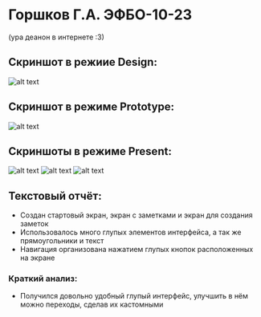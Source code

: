 # Горшков Г.А. ЭФБО-10-23
(ура деанон в интернете :3)
## Скриншот в режиие Design:
![alt text](image.png)
## Скриншот в режиме Prototype:
![alt text](image-1.png)
## Скриншоты в режиме Present:
![alt text](image-2.png)
![alt text](image-3.png)
![alt text](image-4.png)
## Текстовый отчёт:
- Создан стартовый экран, экран с заметками и экран для создания заметок
- Использовалось много глупых элементов интерфейса, а так же прямоугольники и текст
- Навигация организована нажатием глупых кнопок расположенных на экране
### Краткий анализ:
- Получился довольно удобный глупый интерфейс, улучшить в нём можно переходы, сделав их кастомными